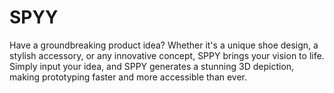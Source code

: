 # SPYY
Have a groundbreaking product idea? Whether it's a unique shoe design, a stylish accessory, or any innovative concept, SPPY brings your vision to life. Simply input your idea, and SPPY generates a stunning 3D depiction, making prototyping faster and more accessible than ever.
